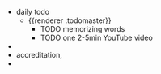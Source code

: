 - daily todo
	- {{renderer :todomaster}}
		- TODO memorizing words
		- TODO one 2-5min YouTube video
-
- accreditation,
-